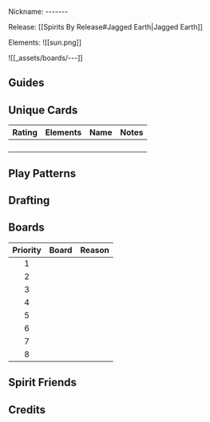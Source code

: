 Nickname: -------

Release: \[\[Spirits By Release#Jagged Earth|Jagged Earth]]

Elements: ![[sun.png]] 

!\[\[_assets/boards/---]]
## Guides


## Unique Cards

| Rating | Elements | Name | Notes |
| :----: | :------: | ---- | ----- |
|        |          |      |       |
|        |          |      |       |
|        |          |      |       |
|        |          |      |       |

## Play Patterns


## Drafting


## Boards


| Priority | Board | Reason |
| :------: | :---: | :----- |
|    1     |       |        |
|    2     |       |        |
|    3     |       |        |
|    4     |       |        |
|    5     |       |        |
|    6     |       |        |
|    7     |       |        |
|    8     |       |        |


## Spirit Friends




Credits
- 